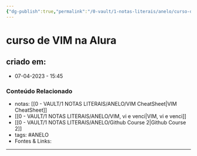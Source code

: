 ```yaml
---
{"dg-publish":true,"permalink":"/0-vault/1-notas-literais/anelo/curso-de-vim-na-alura/","tags":["ANELO"],"dgHomeLink":true,"dgShowLocalGraph":true,"dgShowFileTree":true,"dgEnableSearch":true,"noteIcon":""}
---
```


# curso de VIM na Alura

## criado em: 
-  07-04-2023 - 15:45

### Conteúdo Relacionado
- notas: [[0 - VAULT/1 NOTAS LITERAIS/ANELO/VIM CheatSheet\|VIM CheatSheet]]
- [[0 - VAULT/1 NOTAS LITERAIS/ANELO/VIM, vi e venci\|VIM, vi e venci]]
- [[0 - VAULT/1 NOTAS LITERAIS/ANELO/Github Course 2\|Github Course 2]]
- tags: #ANELO
- Fontes & Links: 

---

